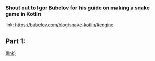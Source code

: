 ### Shout out to Igor Bubelov for his guide on making a snake game in Kotlin

link: https://bubelov.com/blog/snake-kotlin/#engine

## Part 1:

[(link)](./docs/Part1.md)